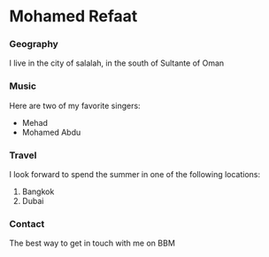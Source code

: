 # Mohamed Refaat

### Geography
I live in the city of salalah, in the south of Sultante of Oman

### Music

Here are two of my favorite singers: 

- Mehad
- Mohamed Abdu

### Travel

I look forward to spend the summer in one of the following locations:

1. Bangkok
2. Dubai

### Contact

The best way to get in touch with me on BBM
